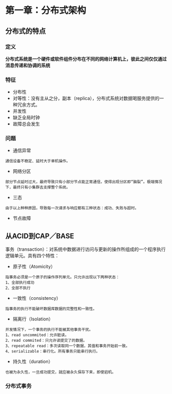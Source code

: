 # 第一章：分布式架构

## 分布式的特点

### 定义
**分布式系统是一个硬件或软件组件分布在不同的网络计算机上，彼此之间仅仅通过消息传递和协调的系统**

### 特征

* 分布性 
* 对等性：没有主从之分，副本（replica），分布式系统对数据喝服务提供的一种冗余方式。
* 并发性
* 缺乏全局时钟
* 故障总会发生

### 问题
* 通信异常
```
通信设备不稳定、延时大于单机操作。
```
* 网络分区
```
部分节点延时过大，最终导致只有小部分节点能正常通信，使得出现分区即“脑裂”。极端情况下，最终只有小集群去支撑整个系统。
```
* 三态
```
由于以上种种原因，导致每一次请求与响应都有三种状态：成功、失败与超时。
```
* 节点故障

## 从ACID到CAP／BASE

事务（transaction）：对系统中数据进行访问与更新的操作所组成的一个程序执行逻辑单元。具有四个特性：
* 原子性（Atomicity）
```
指事务必须是一个原子的操作序列单元。只允许出现以下两种状态：
1、全部执行成功
2、全部不执行
```

* 一致性（consistency）
```
指事务的执行不能破坏数据库数据的完整性和一致性。
```
 
* 隔离行（Isolation）
```
并发情况下，一个事务的执行不能被其他事务干扰。
1、read uncommited：允许脏读。
2、read commited：只允许读提交了的数据。
3、repeatable read：多次读取同一个数据，其值和事务开始前一致。
4、serializable：串行化。所有事务只能串行执行。
```

* 持久性（duration）
```
也被为永久性，一旦成功提交，就应被永久保存下来，即使宕机。
```

### 分布式事务